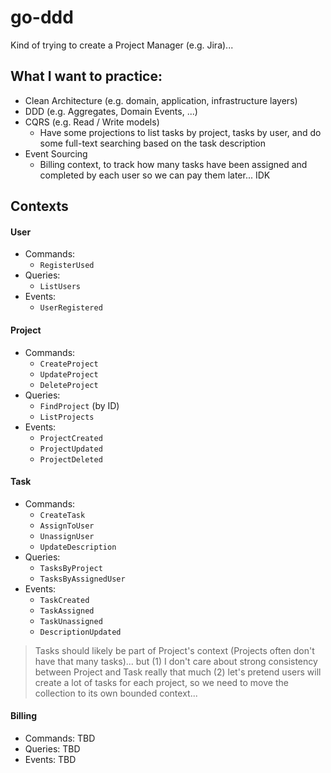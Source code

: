 # go-ddd

Kind of trying to create a Project Manager (e.g. Jira)...

## What I want to practice:
- Clean Architecture (e.g. domain, application, infrastructure layers) 
- DDD (e.g. Aggregates, Domain Events, ...)
- CQRS (e.g. Read / Write models)
  - Have some projections to list tasks by project, tasks by user, and do some full-text searching based on the task description
- Event Sourcing
  - Billing context, to track how many tasks have been assigned and completed by each user so we can pay them later... IDK

## Contexts

#### User
- Commands: 
  - `RegisterUsed`
- Queries: 
  - `ListUsers`
- Events: 
  - `UserRegistered`

#### Project
- Commands: 
  - `CreateProject`
  - `UpdateProject`
  - `DeleteProject`
- Queries: 
  - `FindProject` (by ID)
  - `ListProjects`
- Events: 
  - `ProjectCreated`
  - `ProjectUpdated`
  - `ProjectDeleted`

#### Task
- Commands: 
  - `CreateTask`
  - `AssignToUser`
  - `UnassignUser`
  - `UpdateDescription`
- Queries:
  - `TasksByProject`
  - `TasksByAssignedUser`
- Events: 
  - `TaskCreated`
  - `TaskAssigned`
  - `TaskUnassigned`
  - `DescriptionUpdated`


> Tasks should likely be part of Project's context (Projects often don't have that many tasks)... but (1) I don't care about strong consistency between Project and Task really that much (2) let's pretend users will create a lot of tasks for each project, so we need to move the collection to its own bounded context...

#### Billing
- Commands: TBD
- Queries: TBD
- Events: TBD
